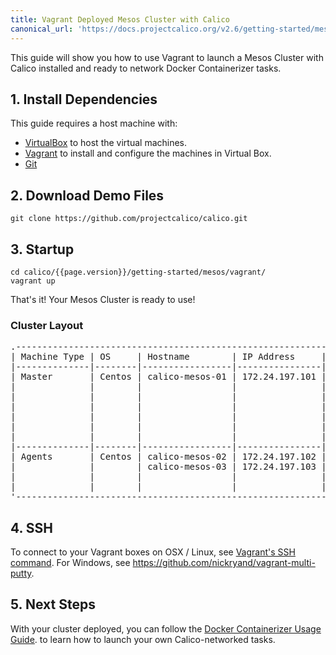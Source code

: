 ```yaml
---
title: Vagrant Deployed Mesos Cluster with Calico
canonical_url: 'https://docs.projectcalico.org/v2.6/getting-started/mesos/installation/vagrant-centos/'
---
```

This guide will show you how to use Vagrant to launch a Mesos Cluster
with Calico installed and ready to network Docker Containerizer tasks.

## 1. Install Dependencies
This guide requires a host machine with:

 * [VirtualBox][virtualbox] to host the virtual machines.
 * [Vagrant][vagrant] to install and configure the machines in Virtual Box.
 * [Git][git]

## 2. Download Demo Files

```shell
git clone https://github.com/projectcalico/calico.git
```

## 3. Startup

```shell
cd calico/{{page.version}}/getting-started/mesos/vagrant/
vagrant up
```

That's it! Your Mesos Cluster is ready to use!

### Cluster Layout

<pre>
.-----------------------------------------------------------------------------------.
| Machine Type | OS     | Hostname        | IP Address     | Services               |
|--------------|--------|-----------------|----------------|------------------------|
| Master       | Centos | calico-mesos-01 | 172.24.197.101 | mesos-master           |
|              |        |                 |                | etcd                   |
|              |        |                 |                | docker                 |
|              |        |                 |                | zookeeper              |
|              |        |                 |                | marathon               |
|              |        |                 |                | marathon load-balancer |
|              |        |                 |                | calico-node            |
|--------------|--------|-----------------|----------------|------------------------|
| Agents       | Centos | calico-mesos-02 | 172.24.197.102 | mesos-agent            |
|              |        | calico-mesos-03 | 172.24.197.103 | docker                 |
|              |        |                 |                | calico-node            |
|              |        |                 |                | calico-libnetwork      |
'-----------------------------------------------------------------------------------'
</pre>

## 4. SSH
To connect to your Vagrant boxes on OSX / Linux, see
[Vagrant's SSH command](https://www.vagrantup.com/docs/cli/ssh.html).
For Windows, see <https://github.com/nickryand/vagrant-multi-putty>.

## 5. Next Steps
With your cluster deployed, you can follow the
[Docker Containerizer Usage Guide]({{site.baseurl}}/{{page.version}}/getting-started/mesos/tutorials/docker).
to learn how to launch your own Calico-networked tasks.

[virtualbox]: https://www.virtualbox.org/
[vagrant]: https://www.vagrantup.com/
[git]: https://www.git-scm.com/
